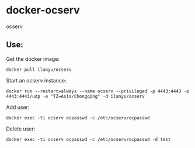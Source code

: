 # docker-ocserv

ocserv

## Use:

Get the docker image:

	docker pull ilanyu/ocserv

Start an ocserv instance:

	docker run --restart=always --name ocserv --privileged -p 4443:4443 -p 4443:4443/udp -e "TZ=Asia/Chongqing" -d ilanyu/ocserv

Add user:

	docker exec -ti ocserv ocpasswd -c /etc/ocserv/ocpasswd

Delete user:

	docker exec -ti ocserv ocpasswd -c /etc/ocserv/ocpasswd -d test

